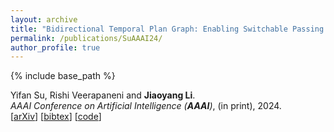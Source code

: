 ```yaml
---
layout: archive
title: "Bidirectional Temporal Plan Graph: Enabling Switchable Passing Orders for More Efficient Multi-Agent Path Finding Plan Execution"
permalink: /publications/SuAAAI24/
author_profile: true
---
```


{% include base_path %}

Yifan Su, Rishi Veerapaneni and **Jiaoyang Li**.      
<i>AAAI Conference on Artificial Intelligence (**AAAI**)</i>, (in print), 2024.                           
[[arXiv](https://arxiv.org/abs/2401.00315)]
[<a href="javascript:void(0)" onclick="(function(target, id) { if ($('#' + id).css('display') == 'block') { $('#' + id).hide('fast'); $(target).text('bibtex') } else { $('#' + id).show('fast'); $(target).text('bibtex▲') } })(this, 'bibtex-SuAAAI24');">bibtex</a>]
[[code](https://github.com/YifanSu1301/BTPG)]      
<div id="bibtex-SuAAAI24" style="display:none">
<pre>@inproceedings{SuAAAI24,
  author    = {Yifan Su and Rishi Veerapaneni and Jiaoyang Li},
  title     = {Bidirectional Temporal Plan Graph: Enabling Switchable Passing Orders for More Efficient Multi-Agent Path Finding Plan Execution},
  booktitle = {Proceedings of the AAAI Conference on Artificial Intelligence (AAAI)},
  year      = {2024}
}
</pre></div>  
